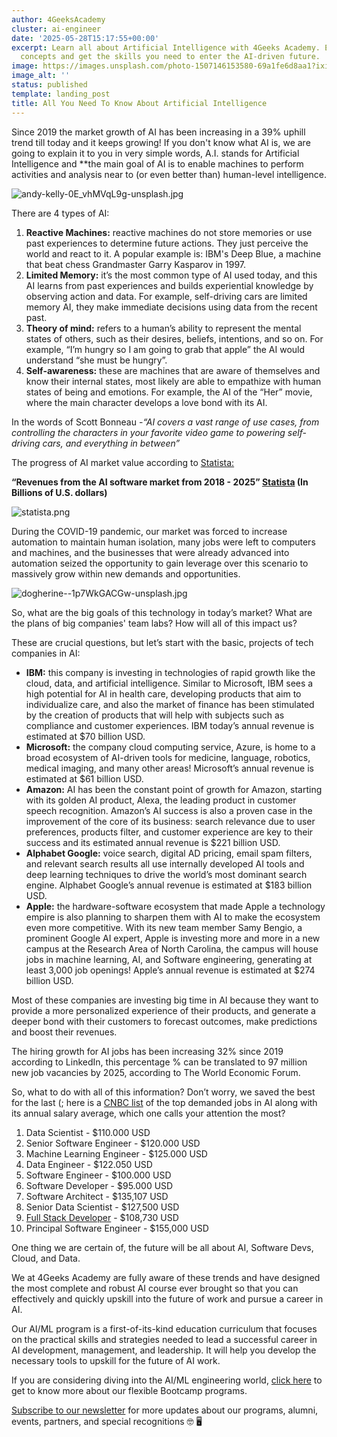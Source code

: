 ```yaml
---
author: 4GeeksAcademy
cluster: ai-engineer
date: '2025-05-28T15:17:55+00:00'
excerpt: Learn all about Artificial Intelligence with 4Geeks Academy. Explore key
  concepts and get the skills you need to enter the AI-driven future.
image: https://images.unsplash.com/photo-1507146153580-69a1fe6d8aa1?ixid=MnwxMjA3fDB8MHxwaG90by1wYWdlfHx8fGVufDB8fHx8&ixlib=rb-1.2.1&auto=format&fit=crop&w=870&q=80
image_alt: ''
status: published
template: landing_post
title: All You Need To Know About Artificial Intelligence
---
```

Since 2019 the market growth of AI has been increasing in a 39% uphill trend till today and it keeps growing! If you don't know what AI is, we are going to explain it to you in very simple words, A.I. stands for Artificial Intelligence and **the main goal of AI is to enable machines to perform activities and analysis near to (or even better than) human-level intelligence.

![andy-kelly-0E_vhMVqL9g-unsplash.jpg](https://images.unsplash.com/photo-1626410730192-13fc5041ff15?ixid=MnwxMjA3fDB8MHxwaG90by1wYWdlfHx8fGVufDB8fHx8&ixlib=rb-1.2.1&auto=format&fit=crop&w=871&q=80)

There are 4 types of AI:

1. **Reactive Machines:** reactive machines do not store memories or use past experiences to determine future actions. They just perceive the world and react to it. A popular example is: IBM's Deep Blue, a machine that beat chess Grandmaster Garry Kasparov in 1997.
2. **Limited Memory:** it’s the most common type of AI used today, and this AI learns from past experiences and builds experiential knowledge by observing action and data. For example, self-driving cars are limited memory AI, they make immediate decisions using data from the recent past.
3. **Theory of mind:** refers to a human’s ability to represent the mental states of others, such as their desires, beliefs, intentions, and so on. For example, “I’m hungry so I am going to grab that apple” the AI would understand “she must be hungry”.
4. **Self-awareness:** these are machines that are aware of themselves and know their internal states, most likely are able to empathize with human states of being and emotions. For example, the AI of the “Her” movie, where the main character develops a love bond with its AI.

In the words of Scott Bonneau -*“AI covers a vast range of use cases, from controlling the characters in your favorite video game to powering self-driving cars, and everything in between”*

The progress of AI market value according to [Statista:](https://www.statista.com/statistics/607716/worldwide-artificial-intelligence-market-revenues/)

**“Revenues from the AI software market from 2018 - 2025” [Statista](https://www.statista.com/statistics/607716/worldwide-artificial-intelligence-market-revenues/) (In Billions of U.S. dollars)**

![statista.png](https://storage.googleapis.com/media-breathecode/7c67491807846ef6da210300308cc1157daf4702ed38ce31637cc76936ee0a16)

During the COVID-19 pandemic, our market was forced to increase automation to maintain human isolation, many jobs were left to computers and machines, and the businesses that were already advanced into automation seized the opportunity to gain leverage over this scenario to massively grow within new demands and opportunities.

![dogherine--1p7WkGACGw-unsplash.jpg](https://images.unsplash.com/photo-1622131113389-d59fe0bcd995?ixid=MnwxMjA3fDB8MHxwaG90by1wYWdlfHx8fGVufDB8fHx8&ixlib=rb-1.2.1&auto=format&fit=crop&w=1033&q=80) 

So, what are the big goals of this technology in today’s market? What are the plans of big companies' team labs? How will all of this impact us?

These are crucial questions, but let’s start with the basic, projects of tech companies in AI:

- **IBM:** this company is investing in technologies of rapid growth like the cloud, data, and artificial intelligence. Similar to Microsoft, IBM sees a high potential for AI in health care, developing products that aim to individualize care, and also the market of finance has been stimulated by the creation of products that will help with subjects such as compliance and customer experiences. IBM today’s annual revenue is estimated at $70 billion USD.
- **Microsoft:** the company cloud computing service, Azure, is home to a broad ecosystem of AI-driven tools for medicine, language, robotics, medical imaging, and many other areas! Microsoft’s annual revenue is estimated at $61 billion USD.
- **Amazon:** AI has been the constant point of growth for Amazon, starting with its golden AI product, Alexa, the leading product in customer speech recognition. Amazon’s AI success is also a proven case in the improvement of the core of its business: search relevance due to user preferences, products filter, and customer experience are key to their success and its estimated annual revenue is $221 billion USD.
- **Alphabet Google:** voice search, digital AD pricing, email spam filters, and relevant search results all use internally developed AI tools and deep learning techniques to drive the world’s most dominant search engine. Alphabet Google’s annual revenue is estimated at $183 billion USD.
- **Apple:** the hardware-software ecosystem that made Apple a technology empire is also planning to sharpen them with AI to make the ecosystem even more competitive. With its new team member Samy Bengio, a prominent Google AI expert, Apple is investing more and more in a new campus at the Research Area of North Carolina, the campus will house jobs in machine learning, AI, and Software engineering, generating at least 3,000 job openings! Apple’s annual revenue is estimated at $274 billion USD.

Most of these companies are investing big time in AI because they want to provide a more personalized experience of their products, and generate a deeper bond with their customers to forecast outcomes, make predictions and boost their revenues.

The hiring growth for AI jobs has been increasing 32% since 2019 according to LinkedIn, this percentage % can be translated to 97 million new job vacancies by 2025, according to The World Economic Forum.

So, what to do with all of this information? Don’t worry, we saved the best for the last (; here is a [CNBC list](https://www.cnbc.com/2021/06/01/10-of-the-most-in-demand-ai-jobs-that-pay-at-least-95000.html) of the top demanded jobs in AI along with its annual salary average, which one calls your attention the most?

1. Data Scientist - $110.000 USD
2. Senior Software Engineer - $120.000 USD
3. Machine Learning Engineer - $125.000 USD
4. Data Engineer - $122.050 USD
5. Software Engineer - $100.000 USD
6. Software Developer - $95.000 USD
7. Software Architect - $135,107 USD
8. Senior Data Scientist - $127,500 USD
9. [Full Stack Developer](https://4geeksacademy.com/us/full-stack-developer/full-stack-developer) - $108,730 USD
10. Principal Software Engineer - $155,000 USD

One thing we are certain of, the future will be all about AI, Software Devs, Cloud, and Data.

We at 4Geeks Academy are fully aware of these trends and have designed the most complete and robust AI course ever brought so that you can effectively and quickly upskill into the future of work and pursue a career in AI.

Our AI/ML program is a first-of-its-kind education curriculum that focuses on the practical skills and strategies needed to lead a successful career in AI development, management, and leadership. It will help you develop the necessary tools to upskill for the future of AI work.

If you are considering diving into the AI/ML engineering world, [click here](https://4geeksacademy.com/) to get to know more about our flexible Bootcamp programs.

[Subscribe to our newsletter](https://4geeksacademy.com/) for more updates about our programs, alumni, events, partners, and special recognitions 🤓 🖥